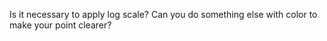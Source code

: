 Is it necessary to apply log scale? 
Can you do something else with color to make your point clearer?